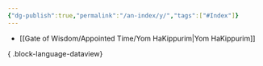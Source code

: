 ```yaml
---
{"dg-publish":true,"permalink":"/an-index/y/","tags":["#Index"]}
---
```



- [[Gate of Wisdom/Appointed Time/Yom HaKippurim\|Yom HaKippurim]]

{ .block-language-dataview}